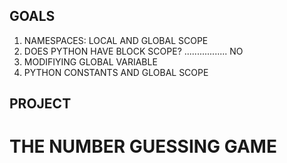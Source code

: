 ## GOALS 

 1. NAMESPACES: LOCAL AND GLOBAL SCOPE
 2. DOES PYTHON HAVE BLOCK SCOPE? ................. NO 
 3. MODIFIYING GLOBAL VARIABLE 
 4. PYTHON CONSTANTS AND GLOBAL SCOPE 

## PROJECT 

 # THE NUMBER GUESSING GAME 
